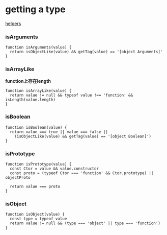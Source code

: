 # getting a type

[helpers](getting%20a%20type/helpers.md)

### isArguments

    function isArguments(value) {
      return isObjectLike(value) && getTag(value) == '[object Arguments]'
    }

### isArrayLike

**function上存在length**

    function isArrayLike(value) {
      return value != null && typeof value !== 'function' && isLength(value.length)
    }

### isBoolean

    function isBoolean(value) {
      return value === true || value === false ||
        (isObjectLike(value) && getTag(value) == '[object Boolean]')
    }

### isPrototype

    function isPrototype(value) {
      const Ctor = value && value.constructor
      const proto = (typeof Ctor === 'function' && Ctor.prototype) || objectProto
    
      return value === proto
    }

### isObject

    function isObject(value) {
      const type = typeof value
      return value != null && (type === 'object' || type === 'function')
    }